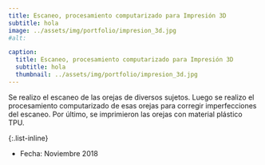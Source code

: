 ```yaml
---
title: Escaneo, procesamiento computarizado para Impresión 3D
subtitle: hola
image: ../assets/img/portfolio/impresion_3d.jpg
#alt: 

caption:
  title: Escaneo, procesamiento computarizado para Impresión 3D
  subtitle: hola
  thumbnail: ../assets/img/portfolio/impresion_3d.jpg
---
```

Se realizo el escaneo de las orejas de diversos sujetos. Luego se realizo el procesamiento computarizado de esas orejas para corregir imperfecciones del escaneo. Por último, se imprimieron las orejas con material plástico TPU.

{:.list-inline}
- Fecha: Noviembre 2018


